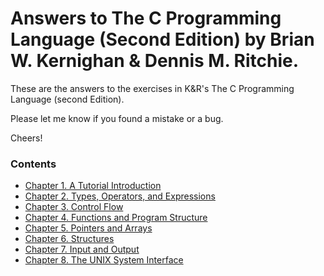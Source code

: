 # Answers to The C Programming Language (Second Edition) by Brian W. Kernighan & Dennis M. Ritchie.

These are the answers to the exercises in K&R's The C Programming Language
(second Edition).

Please let me know if you found a mistake or a bug. 

Cheers!

### Contents

- [Chapter 1. A Tutorial Introduction](chapter01/)
- [Chapter 2. Types, Operators, and Expressions](chapter02)
- [Chapter 3. Control Flow](chapter03)
- [Chapter 4. Functions and Program Structure](chapter04)
- [Chapter 5. Pointers and Arrays](chapter05)
- [Chapter 6. Structures](chapter06)
- [Chapter 7. Input and Output](chapter07)
- [Chapter 8. The UNIX System Interface](chapter08)
